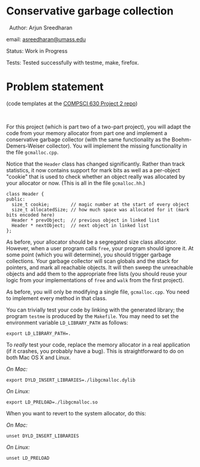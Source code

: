 Conservative garbage collection
===============================

 
Author: Arjun Sreedharan

email: asreedharan@umass.edu

Status: Work in Progress

Tests: Tested successfully with testme, make, firefox.


Problem statement
=================


(code templates at the [COMPSCI 630 Project 2
repo](https://github.com/UMass-COMPSCI-630/Spring2017/tree/master/projects/project-2
))

 

For this project (which is part two of a two-part project), you will adapt
the code from your memory allocator from part one and implement a conservative garbage
collector (with the same functionality as the Boehm-Demers-Weiser collector).
You will implement the missing functionality in the file `gcmalloc.cpp`.

Notice that the `Header` class has changed significantly. Rather than track
statistics, it now contains support for mark bits as well as a per-object "cookie"
that is used to check whether an object really was allocated by your allocator or now.
(This is all in the file `gcmalloc.hh`.)

~~~~~~~~~~~~~~~~~~~~~~~~~~~~~~~~~~~~~~~~~~~~~~~~~~~~~~~~~~~~~~~~~~~~~~~~~~~~~~~~
class Header {
public:
  size_t cookie;        // magic number at the start of every object
  size_t allocatedSize; // how much space was allocated for it (mark bits encoded here)
  Header * prevObject;  // previous object in linked list
  Header * nextObject;  // next object in linked list
};
~~~~~~~~~~~~~~~~~~~~~~~~~~~~~~~~~~~~~~~~~~~~~~~~~~~~~~~~~~~~~~~~~~~~~~~~~~~~~~~~

As before, your allocator should be a segregated size class allocator.
However, when a user program calls `free`, your program should ignore
it.  At some point (which you will determine), you should trigger
garbage collections.  Your garbage collector will scan globals and the
stack for pointers, and mark all reachable objects. It will then sweep
the unreachable objects and add them to the appropriate free lists
(you should reuse your logic from your implementations of `free` and
`walk` from the first project).

As before, you will only be modifying a single file, `gcmalloc.cpp`. You need to
implement every method in that class.

You can trivially test your code by linking with the generated library; the
program `testme` is produced by the `Makefile`. You may need to set the
environment variable `LD_LIBRARY_PATH` as follows:

`export LD_LIBRARY_PATH=.`

To *really* test your code, replace the memory allocator in a real application
(if it crashes, you probably have a bug). This is straightforward to do on both
Mac OS X and Linux.

*On Mac:*

`export DYLD_INSERT_LIBRARIES=./libgcmalloc.dylib`

*On Linux:*

`export LD_PRELOAD=./libgcmalloc.so`

When you want to revert to the system allocator, do this:

*On Mac:*

`unset​ DYLD_INSERT_LIBRARIES`

*On Linux:*

`unset​ LD_PRELOAD`
